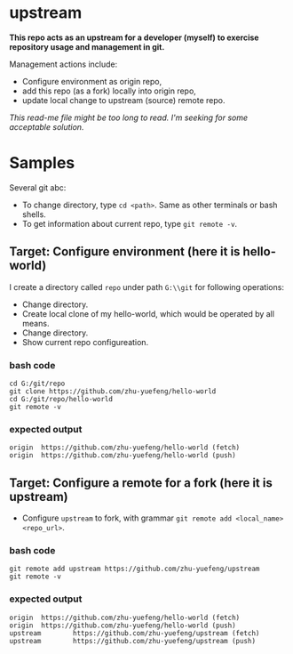 # upstream
**This repo acts as an upstream for a developer (myself) to exercise repository usage and management in git.**

Management actions include: 
* Configure environment as origin repo,
* add this repo (as a fork) locally into origin repo,
* update local change to upstream (source) remote repo.

*This read-me file might be too long to read. I'm seeking for some acceptable solution.*

# Samples
Several git abc:
* To change directory, type ``cd <path>``. Same as other terminals or bash shells.
* To get information about current repo, type ``git remote -v``.

## Target: Configure environment (here it is hello-world)
I create a directory called `repo` under path `G:\\git` for following operations:
* Change directory.
* Create local clone of my hello-world, which would be operated by all means.
* Change directory.
* Show current repo configureation.
### bash code
    cd G:/git/repo
    git clone https://github.com/zhu-yuefeng/hello-world
    cd G:/git/repo/hello-world
    git remote -v
### expected output
    origin  https://github.com/zhu-yuefeng/hello-world (fetch)
    origin  https://github.com/zhu-yuefeng/hello-world (push)

## Target: Configure a remote for a fork (here it is upstream)
* Configure `upstream` to fork, with grammar ``git remote add <local_name> <repo_url>``.
### bash code
    git remote add upstream https://github.com/zhu-yuefeng/upstream
    git remote -v
### expected output
    origin  https://github.com/zhu-yuefeng/hello-world (fetch)
    origin  https://github.com/zhu-yuefeng/hello-world (push)
    upstream        https://github.com/zhu-yuefeng/upstream (fetch)
    upstream        https://github.com/zhu-yuefeng/upstream (push)

